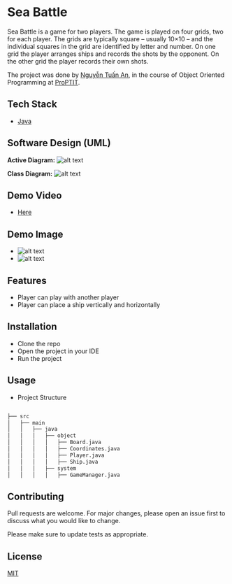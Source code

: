 # Sea Battle

Sea Battle is a game for two players. The game is played on four grids, two for each player. The grids are typically square – usually 10×10 – and the individual squares in the grid are identified by letter and number. On one grid the player arranges ships and records the shots by the opponent. On the other grid the player records their own shots.

The project was done by [Nguyễn Tuấn An](https://github.com/Pandoruu/), in the course of Object Oriented Programming at [ProPTIT](https://proptit.com/).


## Tech Stack

- [Java](https://www.java.com/en/) 


## Software Design (UML)
**Active Diagram:**
 ![alt text](<Activity Diagram.png>)

**Class Diagram:**
 ![alt text](<Class Diagram.png>)

## Demo Video

- [Here](https://youtu.be/J7J2elSYJ0c?si=jvquWxAzg5eunWsn)

## Demo Image

- ![alt text](image.png)
- ![alt text](image-1.png)

## Features

- Player can play with another player
- Player can place a ship vertically and horizontally

## Installation

- Clone the repo
- Open the project in your IDE
- Run the project


## Usage

- Project Structure

```bash

├── src
│   ├── main
│   │   ├── java
│   │   │   ├── object
│   │   │   │   ├── Board.java
│   │   │   │   ├── Coordinates.java
│   │   │   │   ├── Player.java
│   │   │   │   ├── Ship.java
│   │   │   ├── system
│   │   │   │   ├── GameManager.java


```

## Contributing

Pull requests are welcome. For major changes, please open an issue first
to discuss what you would like to change.

Please make sure to update tests as appropriate.

## License

[MIT](https://choosealicense.com/licenses/mit/)